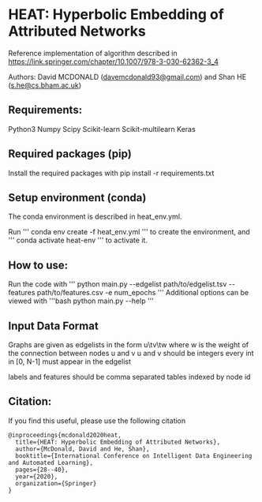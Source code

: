 # HEAT: Hyperbolic Embedding of Attributed Networks
Reference implementation of algorithm described in https://link.springer.com/chapter/10.1007/978-3-030-62362-3_4

Authors: David MCDONALD (davemcdonald93@gmail.com) and Shan HE (s.he@cs.bham.ac.uk)

## Requirements:
Python3
Numpy
Scipy
Scikit-learn
Scikit-multilearn
Keras

## Required packages (pip)
Install the required packages with pip install -r requirements.txt 

## Setup environment (conda) 
The conda environment is described in heat_env.yml.

Run 
'''
conda env create -f heat_env.yml
'''
to create the environment, and 
'''
conda activate heat-env
'''
to activate it. 


## How to use:
Run the code with 
'''
python main.py --edgelist path/to/edgelist.tsv --features path/to/features.csv -e num_epochs
'''
Additional options can be viewed with 
'''bash
python main.py --help
'''


## Input Data Format
Graphs are given as edgelists in the form 
u\tv\tw
where w is the weight of the connection between nodes u and v
u and v should be integers
every int in [0, N-1] must appear in the edgelist

labels and features should be comma separated tables indexed by node id

## Citation:
If you find this useful, please use the following citation
```
@inproceedings{mcdonald2020heat,
  title={HEAT: Hyperbolic Embedding of Attributed Networks},
  author={McDonald, David and He, Shan},
  booktitle={International Conference on Intelligent Data Engineering and Automated Learning},
  pages={28--40},
  year={2020},
  organization={Springer}
}

```